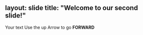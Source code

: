 layout: slide
title: "Welcome to our second slide!"
---
Your text
Use the up Arrow to go **FORWARD**
